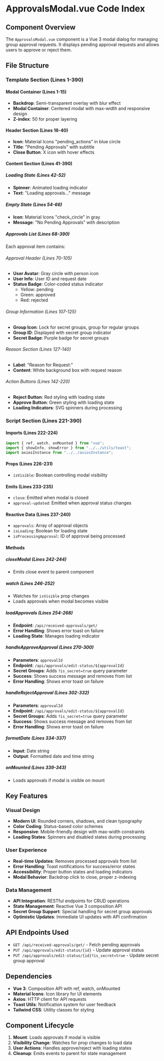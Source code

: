 # ApprovalsModal.vue Code Index

## Component Overview
The `ApprovalsModal.vue` component is a Vue 3 modal dialog for managing group approval requests. It displays pending approval requests and allows users to approve or reject them.

## File Structure

### Template Section (Lines 1-390)

#### Modal Container (Lines 1-15)
- **Backdrop**: Semi-transparent overlay with blur effect
- **Modal Container**: Centered modal with max-width and responsive design
- **Z-index**: 50 for proper layering

#### Header Section (Lines 16-40)
- **Icon**: Material Icons "pending_actions" in blue circle
- **Title**: "Pending Approvals" with subtitle
- **Close Button**: X icon with hover effects

#### Content Section (Lines 41-390)

##### Loading State (Lines 42-52)
- **Spinner**: Animated loading indicator
- **Text**: "Loading approvals..." message

##### Empty State (Lines 54-66)
- **Icon**: Material Icons "check_circle" in gray
- **Message**: "No Pending Approvals" with description

##### Approvals List (Lines 68-390)
Each approval item contains:

###### Approval Header (Lines 70-105)
- **User Avatar**: Gray circle with person icon
- **User Info**: User ID and request date
- **Status Badge**: Color-coded status indicator
  - Yellow: pending
  - Green: approved  
  - Red: rejected

###### Group Information (Lines 107-125)
- **Group Icon**: Lock for secret groups, group for regular groups
- **Group ID**: Displayed with secret group indicator
- **Secret Badge**: Purple badge for secret groups

###### Reason Section (Lines 127-140)
- **Label**: "Reason for Request:"
- **Content**: White background box with request reason

###### Action Buttons (Lines 142-220)
- **Reject Button**: Red styling with loading state
- **Approve Button**: Green styling with loading state
- **Loading Indicators**: SVG spinners during processing

### Script Section (Lines 221-390)

#### Imports (Lines 222-224)
```javascript
import { ref, watch, onMounted } from "vue";
import { showInfo, showError } from "../../utils/toast";
import axiosInstance from "../../axiosInstance";
```

#### Props (Lines 226-231)
- `isVisible`: Boolean controlling modal visibility

#### Emits (Lines 233-235)
- `close`: Emitted when modal is closed
- `approval-updated`: Emitted when approval status changes

#### Reactive Data (Lines 237-240)
- `approvals`: Array of approval objects
- `isLoading`: Boolean for loading state
- `isProcessingApproval`: ID of approval being processed

#### Methods

##### closeModal (Lines 242-244)
- Emits close event to parent component

##### watch (Lines 246-252)
- Watches for `isVisible` prop changes
- Loads approvals when modal becomes visible

##### loadApprovals (Lines 254-268)
- **Endpoint**: `/api/received-approvals/get/`
- **Error Handling**: Shows error toast on failure
- **Loading State**: Manages loading indicator

##### handleApproveApproval (Lines 270-300)
- **Parameters**: `approvalId`
- **Endpoint**: `/api/approvals/edit-status/${approvalId}`
- **Secret Groups**: Adds `?is_secret=true` query parameter
- **Success**: Shows success message and removes from list
- **Error Handling**: Shows error toast on failure

##### handleRejectApproval (Lines 302-332)
- **Parameters**: `approvalId`
- **Endpoint**: `/api/approvals/edit-status/${approvalId}`
- **Secret Groups**: Adds `?is_secret=true` query parameter
- **Success**: Shows success message and removes from list
- **Error Handling**: Shows error toast on failure

##### formatDate (Lines 334-337)
- **Input**: Date string
- **Output**: Formatted date and time string

##### onMounted (Lines 339-343)
- Loads approvals if modal is visible on mount

## Key Features

### Visual Design
- **Modern UI**: Rounded corners, shadows, and clean typography
- **Color Coding**: Status-based color schemes
- **Responsive**: Mobile-friendly design with max-width constraints
- **Loading States**: Spinners and disabled states during processing

### User Experience
- **Real-time Updates**: Removes processed approvals from list
- **Error Handling**: Toast notifications for success/error states
- **Accessibility**: Proper button states and loading indicators
- **Modal Behavior**: Backdrop click to close, proper z-indexing

### Data Management
- **API Integration**: RESTful endpoints for CRUD operations
- **State Management**: Reactive Vue 3 composition API
- **Secret Group Support**: Special handling for secret group approvals
- **Optimistic Updates**: Immediate UI updates with API confirmation

## API Endpoints Used
- `GET /api/received-approvals/get/` - Fetch pending approvals
- `PUT /api/approvals/edit-status/{id}` - Update approval status
- `PUT /api/approvals/edit-status/{id}?is_secret=true` - Update secret group approval

## Dependencies
- **Vue 3**: Composition API with ref, watch, onMounted
- **Material Icons**: Icon library for UI elements
- **Axios**: HTTP client for API requests
- **Toast Utils**: Notification system for user feedback
- **Tailwind CSS**: Utility classes for styling

## Component Lifecycle
1. **Mount**: Loads approvals if modal is visible
2. **Visibility Change**: Watches for prop changes to load data
3. **User Actions**: Handles approve/reject with loading states
4. **Cleanup**: Emits events to parent for state management 